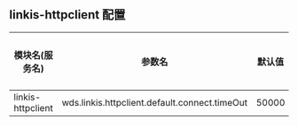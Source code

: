 ## linkis-httpclient  配置


| 模块名(服务名) | 参数名 | 默认值 | 描述 | 是否引用|
| -------- | -------- | ----- |----- |  -----   |
|linkis-httpclient|wds.linkis.httpclient.default.connect.timeOut| 50000 | httpclient.default.connect.timeOut |true|



